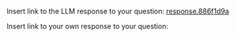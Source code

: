 Insert link to the LLM response to your question:
[response.886f1d9a](../../context/design/learning/understanding-concepts.md/steps/response.886f1d9a.md)

Insert link to your own response to your question: